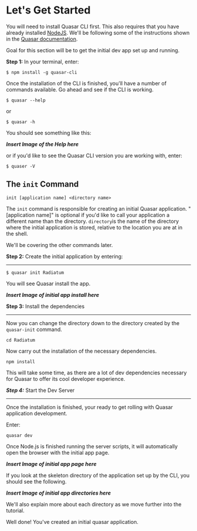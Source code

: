 # Let's Get Started

You will need to install Quasar CLI first. This also requires that you have already installed [NodeJS](https://nodejs.org/en/). We'll be following some of the instructions shown in the [Quasar documentation](http://quasar-framework.org/guide/).

Goal for this section will be to get the initial dev app set up and running.

**Step 1:** In your terminal, enter:

`$ npm install -g quasar-cli`

Once the installation of the CLI is finished, you'll have a number of commands available. Go ahead and see if the CLI is working. 

`$ quasar --help`

or 

`$ quasar -h`

You should see something like this:

***Insert Image of the Help here***

or if you'd like to see the Quasar CLI version you are working with, enter:

`$ quaser -V`


##  The `init` Command

`init [application name] <directory name>`

The `init` command is responsible for creating an initial Quasar application. "[application name]" is optional if you'd like to call your application a different name than the directory. `directory`is the name of the directory where the initial application is stored, relative to the location you are at in the shell.

We'll be covering the other commands later. 

**Step 2:** Create the initial application by entering: 
______

`$ quasar init Radiatum`

You will see Quasar install the app. 

***Insert Image of initial app install here***

**Step 3:** Install the dependencies
_____

Now you can change the directory down to the directory created by the `quasar-init` command.

`cd Radiatum`

Now carry out the installation of the necessary dependencies.

`npm install`

This will take some time, as there are a lot of dev dependencies necessary for Quasar to offer its cool developer experience.


***Step 4:*** Start the Dev Server
______

Once the installation is finished, your ready to get rolling with Quasar application development. 

Enter:

`quasar dev`

Once Node.js is finished running the server scripts, it will automatically open the browser with the initial app page.

***Insert Image of initial app page here***

If you look at the skeleton directory of the application set up by the CLI, you should see the following.


***Insert Image of initial app directories here***

We'll also explain more about each directory as we move further into the tutorial. 

Well done! You've created an initial quasar application.

